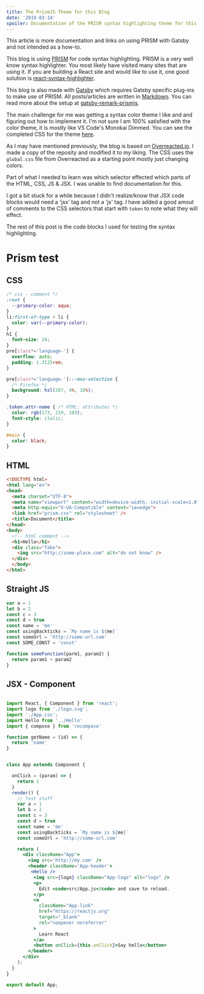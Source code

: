 ```yaml
---
title: The PrismJS Theme for this Blog
date: '2019-03-14'
spoiler: Documentation of the PRISM syntax highlighting theme for this blog.
---
```


This article is more documentation and links on using PRISM with Gatsby and not intended as a how-to.

This blog is using [PRISM](https://prismjs.com) for code syntax highlighting. PRISM is a very well know syntax highlighter. You most likely have visited many sites that are using it. If you are building a React site and would like to use it, one good solution is [react-syntax-highlighter](https://www.npmjs.com/package/react-syntax-highlighter).

This blog is also made with [Gatsby](https://www.gatsbyjs.org/) which requires Gatsby specific plug-ins to make use of PRISM. All posts/articles are written in [Markdown](https://en.wikipedia.org/wiki/Markdown). You can read more about the setup at [gatsby-remark-prismjs](https://www.npmjs.com/package/gatsby-remark-prismjs).

The main challenge for me was getting a syntax color theme I like and and figuring out how to implement it. I'm not sure I am 100% satisfied with the color theme, it is mostly like VS Code's Monokai Dimmed. You can see the completed CSS for the theme [here](https://github.com/klequis/klequis.net/blob/master/src/utils/global.css).

As I may have mentioned previously, the blog is based on [Overreacted.io](https://overreacted.io/). I made a copy of the reposity and modified it to my liking. The CSS uses the `global.css` file from Overreacted as a starting point mostly just changing colors.

Part of what I needed to learn was which selector effected which parts of the HTML, CSS, JS & JSX. I was unable to find documentation for this.

I got a bit stuck for a while because I didn't realize/know that JSX code blocks would need a 'jsx' tag and not a 'js' tag. I have added a good amout of comments to the CSS selectors that start with `token` to note what they will effect.

The rest of this post is the code blocks I used for testing the syntax highlighting.


# Prism test

## CSS

```css
/* css - comment */
:root {
  --primary-color: aqua;
}
li:first-of-type + li {
  color: var(--primary-color);
}
h1 {
  font-size: 24;
}
pre[class*='language-'] {
  overflow: auto;
  padding: 1.3125rem;
}

pre[class*='language-']::-moz-selection {
  /* Firefox */
  background: hsl(207, 4%, 16%);
}

.token.attr-name { /* HTML: attributes */
  color: rgb(173, 219, 103);
  font-style: italic;
}

#main {
  color: black;
}
```

## HTML

```html
<!DOCTYPE html>
<html lang="en">
<head>
  <meta charset="UTF-8">
  <meta name="viewport" content="width=device-width, initial-scale=1.0">
  <meta http-equiv="X-UA-Compatible" content="ie=edge">
  <link href="prism.css" rel="stylesheet" />
  <title>Document</title>
</head>
<body>
  <!-- html comment -->
  <h1>Hello</h1>
  <div class="fake">
    <img src="http://some-place.com" alt="do not know" />
  </div>
  </body>
</html>
```

## Straight JS

```js
var a = 1
let b = 2
const c = 3
const d = true
const name = 'me'
const usingBackticks = `My name is ${me}`
const someUrl = 'http://some-url.com'
const SOME_CONST = 'const'

function someFunction(parm1, param2) {
  return param1 + param2
}
```

## JSX - Component

```jsx

import React, { Component } from 'react';
import logo from './logo.svg';
import './App.css';
import Hello from '../Hello'
import { compose } from 'recompose'

function getName = (id) => {
  return 'name'
}


class App extends Component {

  onClick = (param) => {
    return 1
  }
  render() {
    // Test stuff
    var a = 1
    let b = 2
    const c = 3
    const d = true
    const name = 'me'
    const usingBackticks = `My name is ${me}`
    const someUrl = 'http://some-url.com'

    return (
      <div className="App">
        <img src='http://my.com' />
        <header className='App-header'>
         <Hello />
          <img src={logo} className="App-logo" alt="logo" />
          <p>
            Edit <code>src/App.js</code> and save to reload.
          </p>
          <a
            className="App-link"
            href="https://reactjs.org"
            target="_blank"
            rel="noopener noreferrer"
          >
            Learn React
          </a>
          <button onClick={this.onClick}>Say hello</button>
        </header>
      </div>
    );
  }
}

export default App;

```


